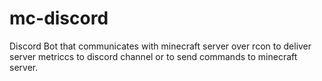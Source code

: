 # mc-discord
Discord Bot that communicates with minecraft server over rcon to deliver server metriccs to discord channel or to send commands to minecraft server.

